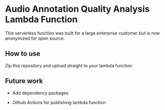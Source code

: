 #  Audio Annotation Quality Analysis Lambda Function
 
 This serverless function was built for a large enterprise customer but is now anonymized for open source.
 
 ## How to use
 
 Zip this repository and upload straight to your lambda function
 
 ## Future work
 
 * Add dependency packages 
 
 * Github Actions for publishing lambda function
 
 
 
 
